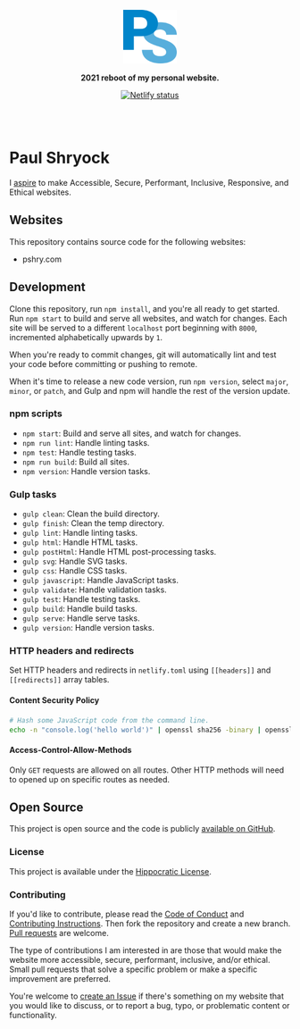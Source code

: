 <div align="center">
  <p><img src="https://raw.githubusercontent.com/paulshryock/paul-shryock/main/src/pshry.com/assets/img/logos/ps-monogram-2021-4c.svg" alt="Paul Shryock" width="96" height="96"></p>
	<p><strong>2021 reboot of my personal website.</strong></p>
	<p><a href="https://app.netlify.com/sites/pshry-com/deploys"><img src="https://api.netlify.com/api/v1/badges/99675821-ec9f-46d6-a6b4-c47a0104b756/deploy-status" alt="Netlify status"></a></p>
	<br /><br />
</div>

# Paul Shryock

I [aspire][aspire] to make Accessible, Secure, Performant, Inclusive, Responsive, and Ethical websites.

## Websites

This repository contains source code for the following websites:

- pshry.com

## Development

Clone this repository, run `npm install`, and you're all ready to get started. Run `npm start` to build and serve all websites, and watch for changes. Each site will be served to a different `localhost` port beginning with `8000`, incremented alphabetically upwards by `1`.

When you're ready to commit changes, git will automatically lint and test your code before committing or pushing to remote.

When it's time to release a new code version, run `npm version`, select `major`, `minor`, or `patch`, and Gulp and npm will handle the rest of the version update.

### npm scripts

- `npm start`: Build and serve all sites, and watch for changes.
- `npm run lint`: Handle linting tasks.
- `npm test`: Handle testing tasks.
- `npm run build`: Build all sites.
- `npm version`: Handle version tasks.

### Gulp tasks

- `gulp clean`: Clean the build directory.
- `gulp finish`: Clean the temp directory.
- `gulp lint`: Handle linting tasks.
- `gulp html`: Handle HTML tasks.
- `gulp postHtml`: Handle HTML post-processing tasks.
- `gulp svg`: Handle SVG tasks.
- `gulp css`: Handle CSS tasks.
- `gulp javascript`: Handle JavaScript tasks.
- `gulp validate`: Handle validation tasks.
- `gulp test`: Handle testing tasks.
- `gulp build`: Handle build tasks.
- `gulp serve`: Handle serve tasks.
- `gulp version`: Handle version tasks.

### HTTP headers and redirects

Set HTTP headers and redirects in `netlify.toml` using `[[headers]]` and `[[redirects]]` array tables.

#### Content Security Policy

```bash
# Hash some JavaScript code from the command line.
echo -n "console.log('hello world')" | openssl sha256 -binary | openssl base64
```

#### Access-Control-Allow-Methods

Only `GET` requests are allowed on all routes. Other HTTP methods will need to opened up on specific routes as needed.

## Open Source

This project is open source and the code is publicly [available on GitHub][github-repo].

### License

This project is available under the [Hippocratic License][license].

### Contributing

If you'd like to contribute, please read the [Code of Conduct][code-of-conduct] and [Contributing Instructions][contributing]. Then fork the repository and create a new branch. [Pull requests][github-pull-requests] are welcome.

The type of contributions I am interested in are those that would make the website more accessible, secure, performant, inclusive, and/or ethical. Small pull requests that solve a specific problem or make a specific improvement are preferred.

You're welcome to [create an Issue][github-create-issue] if there's something on my website that you would like to discuss, or to report a bug, typo, or problematic content or functionality.

[netlify-status]: https://api.netlify.com/api/v1/badges/99675821-ec9f-46d6-a6b4-c47a0104b756/deploy-status
[netlify-deploys]: https://app.netlify.com/sites/pshry-com/deploys
[aspire]: https://www.filamentgroup.com/lab/aspire/
[github-repo]: https://github.com/paulshryock/paul-shryock
[license]: https://firstdonoharm.dev/
[code-of-conduct]: blob/main/CODE_OF_CONDUCT.md
[contributing]: blob/main/CONTRIBUTING.md
[github-pull-requests]: https://github.com/paulshryock/paul-shryock/pulls
[github-create-issue]: https://github.com/paulshryock/paul-shryock/issues/new/choose
